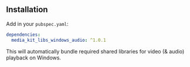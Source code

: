 ## Installation

Add in your `pubspec.yaml`:

```yaml
dependencies:
  media_kit_libs_windows_audio: ^1.0.1
```

This will automatically bundle required shared libraries for video (& audio) playback on Windows.
